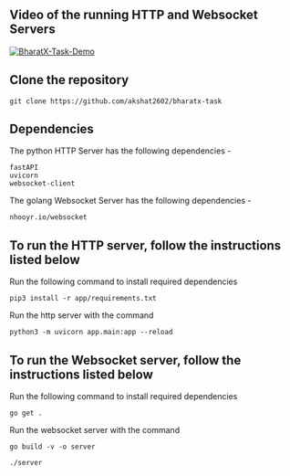 ## Video of the running HTTP and Websocket Servers
[![BharatX-Task-Demo](https://img.youtube.com/vi/QmX7GWqBhgo/0.jpg)](https://www.youtube.com/watch?v=QmX7GWqBhgo)

## Clone the repository

```
git clone https://github.com/akshat2602/bharatx-task
```

## Dependencies

The python HTTP Server has the following dependencies -

```
fastAPI
uvicorn
websocket-client
```

The golang Websocket Server has the following dependencies -

```
nhooyr.io/websocket
```

## To run the HTTP server, follow the instructions listed below

Run the following command to install required dependencies

```
pip3 install -r app/requirements.txt
```

Run the http server with the command

```
python3 -m uvicorn app.main:app --reload
```

## To run the Websocket server, follow the instructions listed below

Run the following command to install required dependencies

```
go get .
```

Run the websocket server with the command

```
go build -v -o server

./server
```
